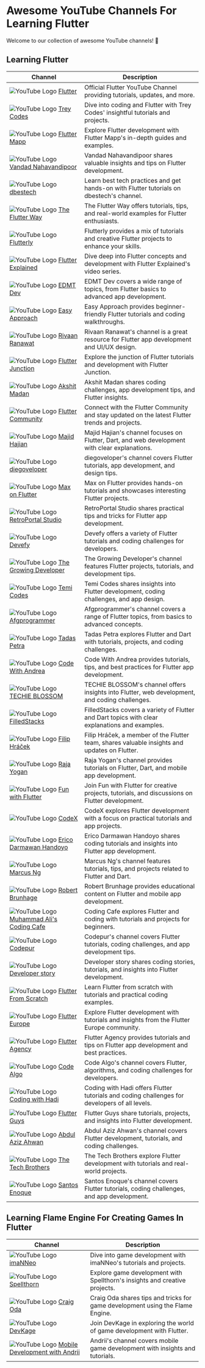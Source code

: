 # Awesome YouTube Channels For Learning Flutter

Welcome to our collection of awesome YouTube channels! 🌟

## Learning Flutter

| Channel                                          | Description                                              |
| ------------------------------------------------ | -------------------------------------------------------- |
| ![YouTube Logo](https://i.imgur.com/OAdPGpJ.png) [Flutter](https://www.youtube.com/@flutterdev) | Official Flutter YouTube Channel providing tutorials, updates, and more. |
| ![YouTube Logo](https://i.imgur.com/OAdPGpJ.png) [Trey Codes](https://www.youtube.com/@TreyHope) | Dive into coding and Flutter with Trey Codes' insightful tutorials and projects. |
| ![YouTube Logo](https://i.imgur.com/OAdPGpJ.png) [Flutter Mapp](https://www.youtube.com/@FlutterMapp) | Explore Flutter development with Flutter Mapp's in-depth guides and examples. |
| ![YouTube Logo](https://i.imgur.com/OAdPGpJ.png) [Vandad Nahavandipoor](https://www.youtube.com/@VandadNP) | Vandad Nahavandipoor shares valuable insights and tips on Flutter development. |
| ![YouTube Logo](https://i.imgur.com/OAdPGpJ.png) [dbestech](https://www.youtube.com/@dbestech) | Learn best tech practices and get hands-on with Flutter tutorials on dbestech's channel. |
| ![YouTube Logo](https://i.imgur.com/OAdPGpJ.png) [The Flutter Way](https://www.youtube.com/@TheFlutterWay) | The Flutter Way offers tutorials, tips, and real-world examples for Flutter enthusiasts. |
| ![YouTube Logo](https://i.imgur.com/OAdPGpJ.png) [Flutterly](https://www.youtube.com/@Flutterly) | Flutterly provides a mix of tutorials and creative Flutter projects to enhance your skills. |
| ![YouTube Logo](https://i.imgur.com/OAdPGpJ.png) [Flutter Explained](https://www.youtube.com/@FlutterExplained/videos) | Dive deep into Flutter concepts and development with Flutter Explained's video series. |
| ![YouTube Logo](https://i.imgur.com/OAdPGpJ.png) [EDMT Dev](https://www.youtube.com/@eddydn71/featured) | EDMT Dev covers a wide range of topics, from Flutter basics to advanced app development. |
| ![YouTube Logo](https://i.imgur.com/OAdPGpJ.png) [Easy Approach](https://www.youtube.com/@EasyApproach) | Easy Approach provides beginner-friendly Flutter tutorials and coding walkthroughs. |
| ![YouTube Logo](https://i.imgur.com/OAdPGpJ.png) [Rivaan Ranawat](https://www.youtube.com/@RivaanRanawat) | Rivaan Ranawat's channel is a great resource for Flutter app development and UI/UX design. |
| ![YouTube Logo](https://i.imgur.com/OAdPGpJ.png) [Flutter Junction](https://www.youtube.com/@flutterjunction) | Explore the junction of Flutter tutorials and development with Flutter Junction. |
| ![YouTube Logo](https://i.imgur.com/OAdPGpJ.png) [Akshit Madan](https://www.youtube.com/@AkshitMadan) | Akshit Madan shares coding challenges, app development tips, and Flutter insights. |
| ![YouTube Logo](https://i.imgur.com/OAdPGpJ.png) [Flutter Community](https://www.youtube.com/@FlutterCommunity) | Connect with the Flutter Community and stay updated on the latest Flutter trends and projects. |
| ![YouTube Logo](https://i.imgur.com/OAdPGpJ.png) [Majid Hajian](https://www.youtube.com/@mhadaily) | Majid Hajian's channel focuses on Flutter, Dart, and web development with clear explanations. |
| ![YouTube Logo](https://i.imgur.com/OAdPGpJ.png) [diegoveloper](https://www.youtube.com/@diegoveloper) | diegoveloper's channel covers Flutter tutorials, app development, and design tips. |
| ![YouTube Logo](https://i.imgur.com/OAdPGpJ.png) [Max on Flutter](https://www.youtube.com/@MaxonFlutter) | Max on Flutter provides hands-on tutorials and showcases interesting Flutter projects. |
| ![YouTube Logo](https://i.imgur.com/OAdPGpJ.png) [RetroPortal Studio](https://www.youtube.com/@RetroPortalStudio/featured) | RetroPortal Studio shares practical tips and tricks for Flutter app development. |
| ![YouTube Logo](https://i.imgur.com/OAdPGpJ.png) [Devefy](https://www.youtube.com/@Devefy) | Devefy offers a variety of Flutter tutorials and coding challenges for developers. |
| ![YouTube Logo](https://i.imgur.com/OAdPGpJ.png) [The Growing Developer](https://www.youtube.com/@TheGrowingDeveloper/videos) | The Growing Developer's channel features Flutter projects, tutorials, and development tips. |
| ![YouTube Logo](https://i.imgur.com/OAdPGpJ.png) [Temi Codes](https://www.youtube.com/@TemiCodes) | Temi Codes shares insights into Flutter development, coding challenges, and app design. |
| ![YouTube Logo](https://i.imgur.com/OAdPGpJ.png) [Afgprogrammer](https://www.youtube.com/@Afgprogrammer) | Afgprogrammer's channel covers a range of Flutter topics, from basics to advanced concepts. |
| ![YouTube Logo](https://i.imgur.com/OAdPGpJ.png) [Tadas Petra](https://www.youtube.com/@tadaspetra/featured) | Tadas Petra explores Flutter and Dart with tutorials, projects, and coding challenges. |
| ![YouTube Logo](https://i.imgur.com/OAdPGpJ.png) [Code With Andrea](https://www.youtube.com/@CodeWithAndrea) | Code With Andrea provides tutorials, tips, and best practices for Flutter app development. |
| ![YouTube Logo](https://i.imgur.com/OAdPGpJ.png) [TECHIE BLOSSOM](https://www.youtube.com/@techieblossom) | TECHIE BLOSSOM's channel offers insights into Flutter, web development, and coding challenges. |
| ![YouTube Logo](https://i.imgur.com/OAdPGpJ.png) [FilledStacks](https://www.youtube.com/@FilledStacks) | FilledStacks covers a variety of Flutter and Dart topics with clear explanations and examples. |
| ![YouTube Logo](https://i.imgur.com/OAdPGpJ.png) [Filip Hráček](https://www.youtube.com/@filiphracek) | Filip Hráček, a member of the Flutter team, shares valuable insights and updates on Flutter. |
| ![YouTube Logo](https://i.imgur.com/OAdPGpJ.png) [Raja Yogan](https://www.youtube.com/@rajayogan8884) | Raja Yogan's channel provides tutorials on Flutter, Dart, and mobile app development. |
| ![YouTube Logo](https://i.imgur.com/OAdPGpJ.png) [Fun with Flutter](https://www.youtube.com/@FunwithFlutter) | Join Fun with Flutter for creative projects, tutorials, and discussions on Flutter development. |
| ![YouTube Logo](https://i.imgur.com/OAdPGpJ.png) [CodeX](https://www.youtube.com/@CodeXdev) | CodeX explores Flutter development with a focus on practical tutorials and app projects. |
| ![YouTube Logo](https://i.imgur.com/OAdPGpJ.png) [Erico Darmawan Handoyo](https://www.youtube.com/@ericodarmawan) | Erico Darmawan Handoyo shares coding tutorials and insights into Flutter app development. |
| ![YouTube Logo](https://i.imgur.com/OAdPGpJ.png) [Marcus Ng](https://www.youtube.com/@MarcusNg) | Marcus Ng's channel features tutorials, tips, and projects related to Flutter and Dart. |
| ![YouTube Logo](https://i.imgur.com/OAdPGpJ.png) [Robert Brunhage](https://www.youtube.com/@RobertBrunhage) | Robert Brunhage provides educational content on Flutter and mobile app development. |
| ![YouTube Logo](https://i.imgur.com/OAdPGpJ.png) [Muhammad Ali's Coding Cafe](https://www.youtube.com/@CodingCafe) | Coding Cafe explores Flutter and coding with tutorials and projects for beginners. |
| ![YouTube Logo](https://i.imgur.com/OAdPGpJ.png) [Codepur](https://www.youtube.com/@HelloCodepur) | Codepur's channel covers Flutter tutorials, coding challenges, and app development tips. |
| ![YouTube Logo](https://i.imgur.com/OAdPGpJ.png) [Developer story](https://www.youtube.com/@developerstory5356) | Developer story shares coding stories, tutorials, and insights into Flutter development. |
| ![YouTube Logo](https://i.imgur.com/OAdPGpJ.png) [Flutter From Scratch](https://www.youtube.com/@flutterfromscratch9913) | Learn Flutter from scratch with tutorials and practical coding examples. |
| ![YouTube Logo](https://i.imgur.com/OAdPGpJ.png) [Flutter Europe](https://www.youtube.com/@fluttereurope) | Explore Flutter development with tutorials and insights from the Flutter Europe community. |
| ![YouTube Logo](https://i.imgur.com/OAdPGpJ.png) [Flutter Agency](https://www.youtube.com/@flutteragency) | Flutter Agency provides tutorials and tips on Flutter app development and best practices. |
| ![YouTube Logo](https://i.imgur.com/OAdPGpJ.png) [Code Algo](https://www.youtube.com/@CodeAlgo) | Code Algo's channel covers Flutter, algorithms, and coding challenges for developers. |
| ![YouTube Logo](https://i.imgur.com/OAdPGpJ.png) [Coding with Hadi](https://www.youtube.com/@codingwithhadi) | Coding with Hadi offers Flutter tutorials and coding challenges for developers of all levels. |
| ![YouTube Logo](https://i.imgur.com/OAdPGpJ.png) [Flutter Guys](https://www.youtube.com/@flutterguys) | Flutter Guys share tutorials, projects, and insights into Flutter development. |
| ![YouTube Logo](https://i.imgur.com/OAdPGpJ.png) [Abdul Aziz Ahwan](https://www.youtube.com/@abdulazizahwan) | Abdul Aziz Ahwan's channel covers Flutter development, tutorials, and coding challenges. |
| ![YouTube Logo](https://i.imgur.com/OAdPGpJ.png) [The Tech Brothers](https://www.youtube.com/@thetechbrotherss) | The Tech Brothers explore Flutter development with tutorials and real-world projects. |
| ![YouTube Logo](https://i.imgur.com/OAdPGpJ.png) [Santos Enoque](https://www.youtube.com/@SantosEnoque) | Santos Enoque's channel covers Flutter tutorials, coding challenges, and app development. |

## Learning Flame Engine For Creating Games In Flutter

| Channel                                       | Description                                       |
| --------------------------------------------- | ------------------------------------------------- |
| ![YouTube Logo](https://i.imgur.com/OAdPGpJ.png) [imaNNeo](https://www.youtube.com/@imaNNeO) | Dive into game development with imaNNeo's tutorials and projects. |
| ![YouTube Logo](https://i.imgur.com/OAdPGpJ.png) [Spellthorn](https://www.youtube.com/@Spellthorn) | Explore game development with Spellthorn's insights and creative projects. |
| ![YouTube Logo](https://i.imgur.com/OAdPGpJ.png) [Craig Oda](https://www.youtube.com/@CraigOda) | Craig Oda shares tips and tricks for game development using the Flame Engine. |
| ![YouTube Logo](https://i.imgur.com/OAdPGpJ.png) [DevKage](https://www.youtube.com/@DevKage) | Join DevKage in exploring the world of game development with Flutter. |
| ![YouTube Logo](https://i.imgur.com/OAdPGpJ.png) [Mobile Development with Andrii](https://www.youtube.com/@mobiledevelopmentwithandrii) | Andrii's channel covers mobile game development with insights and tutorials. |
